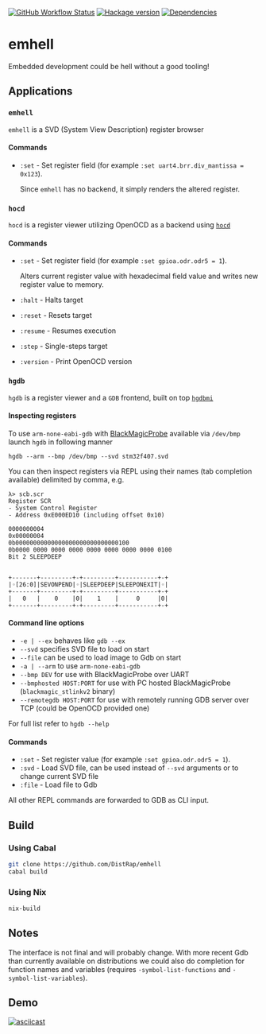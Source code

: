 [![GitHub Workflow Status](https://img.shields.io/github/actions/workflow/status/DistRap/emhell/ci.yaml?branch=main)](https://github.com/DistRap/emhell/actions/workflows/ci.yaml)
[![Hackage version](https://img.shields.io/hackage/v/emhell.svg?color=success)](https://hackage.haskell.org/package/emhell)
[![Dependencies](https://img.shields.io/hackage-deps/v/emhell?label=Dependencies)](https://packdeps.haskellers.com/feed?needle=emhell)

# emhell

Embedded development could be hell without a good tooling!

## Applications

### `emhell`

`emhell` is a SVD (System View Description) register browser

#### Commands

* `:set` - Set register field (for example `:set uart4.brr.div_mantissa = 0x123`).

  Since `emhell` has no backend, it simply renders the altered register.

### `hocd`

`hocd` is a register viewer utilizing OpenOCD as a backend
using [`hocd`](https://github.com/DistRap/hocd)

#### Commands

* `:set` - Set register field (for example `:set gpioa.odr.odr5 = 1`).

  Alters current register value with hexadecimal field value
  and writes new register value to memory.

* `:halt` - Halts target
* `:reset` - Resets target
* `:resume` - Resumes execution
* `:step` - Single-steps target
* `:version` - Print OpenOCD version

### `hgdb`

`hgdb` is a register viewer and a `GDB` frontend,
built on top [`hgdbmi`](https://github.com/DistRap/hgdbmi)

#### Inspecting registers

To use `arm-none-eabi-gdb` with [BlackMagicProbe](https://github.com/blacksphere/blackmagic)
available via `/dev/bmp` launch `hgdb` in following manner

```
hgdb --arm --bmp /dev/bmp --svd stm32f407.svd
```

You can then inspect registers via REPL using their names
(tab completion available) delimited by comma, e.g.

```
λ> scb.scr
Register SCR
- System Control Register
- Address 0xE000ED10 (including offset 0x10)

0000000004
0x00000004
0b00000000000000000000000000000100
0b0000 0000 0000 0000 0000 0000 0000 0000 0100
Bit 2 SLEEPDEEP


+-------+---------+-+---------+-----------+-+
|◦[26:0]|SEVONPEND|◦|SLEEPDEEP|SLEEPONEXIT|◦|
+-------+---------+-+---------+-----------+-+
|   0   |    0    |0|    1    |     0     |0|
+-------+---------+-+---------+-----------+-+
```

#### Command line options

* `-e | --ex` behaves like `gdb --ex`
* `--svd` specifies SVD file to load on start
* `--file` can be used to load image to Gdb on start
* `-a | --arm`  to use `arm-none-eabi-gdb`
* `--bmp DEV` for use with BlackMagicProbe over UART
* `--bmphosted HOST:PORT` for use with PC hosted BlackMagicProbe (`blackmagic_stlinkv2` binary)
* `--remotegdb HOST:PORT` for use with remotely running GDB server over TCP (could be OpenOCD provided one)

For full list refer to `hgdb --help`

#### Commands

* `:set` - Set register value (for example `:set gpioa.odr.odr5 = 1`).
* `:svd` - Load SVD file, can be used instead of `--svd` arguments or to change current SVD file
* `:file` - Load file to Gdb

All other REPL commands are forwarded to GDB as CLI input.

## Build

### Using Cabal

```bash
git clone https://github.com/DistRap/emhell
cabal build
```

### Using Nix

```bash
nix-build
```

## Notes

The interface is not final and will probably change. With more recent Gdb than
currently available on distributions we could also do completion for function names
and variables (requires `-symbol-list-functions` and `-symbol-list-variables`).

## Demo

[![asciicast](https://asciinema.org/a/300226.svg)](https://asciinema.org/a/300226)

